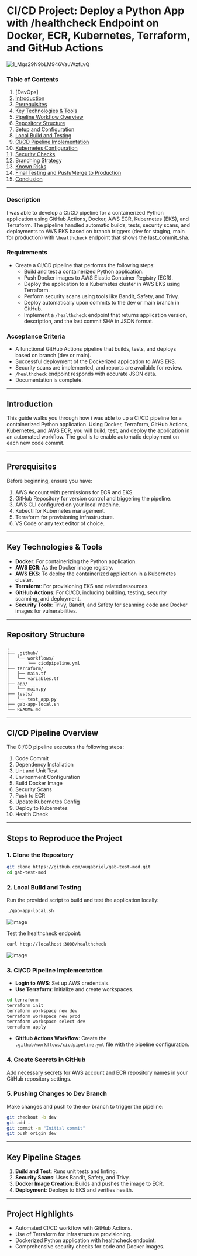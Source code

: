 # CI/CD Project: Deploy a Python App with /healthcheck Endpoint on Docker, ECR, Kubernetes, Terraform, and GitHub Actions

![1_Mgs29N9bLM946VauWzfLvQ](https://github.com/user-attachments/assets/7323a3d4-65d6-4a6e-aa6c-af4912e082ec)

### Table of Contents

1. [DevOps]
2. [Introduction](#introduction)
3. [Prerequisites](#prerequisites)
4. [Key Technologies & Tools](#key-technologies--tools)
5. [Pipeline Workflow Overview](#pipeline-workflow-overview)
6. [Repository Structure](#repository-structure)
7. [Setup and Configuration](#setup-and-configuration)
8. [Local Build and Testing](#local-build-and-testing)
9. [CI/CD Pipeline Implementation](#ci-cd-pipeline-implementation)
10. [Kubernetes Configuration](#kubernetes-configuration)
11. [Security Checks](#security-checks)
12. [Branching Strategy](#branching-strategy)
13. [Known Risks](#known-risks)
14. [Final Testing and Push/Merge to Production](#final-testing-and-pushmerge-to-production)
15. [Conclusion](#conclusion)
    
---

### Description
I was able to develop a CI/CD pipeline for a containerized Python application using GitHub Actions, Docker, AWS ECR, Kubernetes (EKS), and Terraform. The pipeline handled automatic builds, tests, security scans, and deployments to AWS EKS based on branch triggers (dev for staging, main for production) with `\healthcheck` endpoint that shows the last_commit_sha.

### Requirements
- Create a CI/CD pipeline that performs the following steps:
  - Build and test a containerized Python application.
  - Push Docker images to AWS Elastic Container Registry (ECR).
  - Deploy the application to a Kubernetes cluster in AWS EKS using Terraform.
  - Perform security scans using tools like Bandit, Safety, and Trivy.
  - Deploy automatically upon commits to the dev or main branch in GitHub.
  - Implement a `/healthcheck` endpoint that returns application version, description, and the last commit SHA in JSON format.

### Acceptance Criteria
- A functional GitHub Actions pipeline that builds, tests, and deploys based on branch (dev or main).
- Successful deployment of the Dockerized application to AWS EKS.
- Security scans are implemented, and reports are available for review.
- `/healthcheck` endpoint responds with accurate JSON data.
- Documentation is complete.

---

## Introduction

This guide walks you through how i was able to up a CI/CD pipeline for a containerized Python application. Using Docker, Terraform, GitHub Actions, Kubernetes, and AWS ECR, you will build, test, and deploy the application in an automated workflow. The goal is to enable automatic deployment on each new code commit.

---

## Prerequisites

Before beginning, ensure you have:
1. AWS Account with permissions for ECR and EKS.
2. GitHub Repository for version control and triggering the pipeline.
3. AWS CLI configured on your local machine.
4. Kubectl for Kubernetes management.
5. Terraform for provisioning infrastructure.
6. VS Code or any text editor of choice.

---

## Key Technologies & Tools

- **Docker**: For containerizing the Python application.
- **AWS ECR**: As the Docker image registry.
- **AWS EKS**: To deploy the containerized application in a Kubernetes cluster.
- **Terraform**: For provisioning EKS and related resources.
- **GitHub Actions**: For CI/CD, including building, testing, security scanning, and deployment.
- **Security Tools**: Trivy, Bandit, and Safety for scanning code and Docker images for vulnerabilities.

---

## Repository Structure

```
.
├── .github/
│   └── workflows/
│       └── cicdpipeline.yml
├── terraform/
│   ├── main.tf
│   └── variables.tf
├── app/
│   └── main.py
├── tests/
│   └── test_app.py
├── gab-app-local.sh
└── README.md
```

---

## CI/CD Pipeline Overview

The CI/CD pipeline executes the following steps:
1. Code Commit
2. Dependency Installation
3. Lint and Unit Test
4. Environment Configuration
5. Build Docker Image
6. Security Scans
7. Push to ECR
8. Update Kubernetes Config
9. Deploy to Kubernetes
10. Health Check

---

## Steps to Reproduce the Project

### 1. Clone the Repository
```bash
git clone https://github.com/ougabriel/gab-test-mod.git
cd gab-test-mod
```

### 2. Local Build and Testing
Run the provided script to build and test the application locally:
```bash
./gab-app-local.sh
```
![image](https://github.com/user-attachments/assets/14c7bb87-1bd4-44c9-9af1-d819d0229ea4)

Test the healthcheck endpoint:
```bash
curl http://localhost:3000/healthcheck
```
![image](https://github.com/user-attachments/assets/a5852d26-8462-47fd-a750-aa7f38166b8a)


### 3. CI/CD Pipeline Implementation
- **Login to AWS**: Set up AWS credentials.
- **Use Terraform**: Initialize and create workspaces.
```bash
cd terraform
terraform init
terraform workspace new dev
terraform workspace new prod
terraform workspace select dev
terraform apply
```
- **GitHub Actions Workflow**: Create the `.github/workflows/cicdpipeline.yml` file with the pipeline configuration.

### 4. Create Secrets in GitHub
Add necessary secrets for AWS account and ECR repository names in your GitHub repository settings.

### 5. Pushing Changes to Dev Branch
Make changes and push to the `dev` branch to trigger the pipeline:
```bash
git checkout -b dev
git add .
git commit -m "Initial commit"
git push origin dev
```

---

## Key Pipeline Stages

1. **Build and Test**: Runs unit tests and linting.
2. **Security Scans**: Uses Bandit, Safety, and Trivy.
3. **Docker Image Creation**: Builds and pushes the image to ECR.
4. **Deployment**: Deploys to EKS and verifies health.

---

## Project Highlights

- Automated CI/CD workflow with GitHub Actions.
- Use of Terraform for infrastructure provisioning.
- Dockerized Python application with healthcheck endpoint.
- Comprehensive security checks for code and Docker images.
